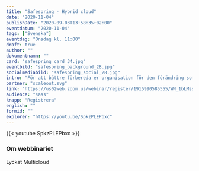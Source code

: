 ```yaml
---
title: "Safespring - Hybrid cloud"
date: "2020-11-04"
publishDate: "2020-09-03T13:58:35+02:00"
eventdatum: "2020-11-04"
tags: ["Svenska"]
eventdag: "Onsdag kl. 11:00"
draft: true
author: ""
dokumentnamn: ""
card: "safespring_card_34.jpg"
eventbild: "safespring_background_28.jpg"
socialmediabild: "safespring_social_28.jpg"
intro: "För att bättre förbereda er organisation för den förändring som AI teknologier för med sig är det viktigt att förstå förutsättningarna."
partner: "scaleout.svg"
link: "https://us02web.zoom.us/webinar/register/1915990585555/WN_1bLMssZoSNaKSHJ0JFkPBQ"
audience: "saas"
knapp: "Registrera"
english: ""
formid: ""
explorer: "https://youtu.be/SpkzPLEPbxc"
---
```

{{< youtube SpkzPLEPbxc >}}

### Om webbinariet

Lyckat Multicloud
